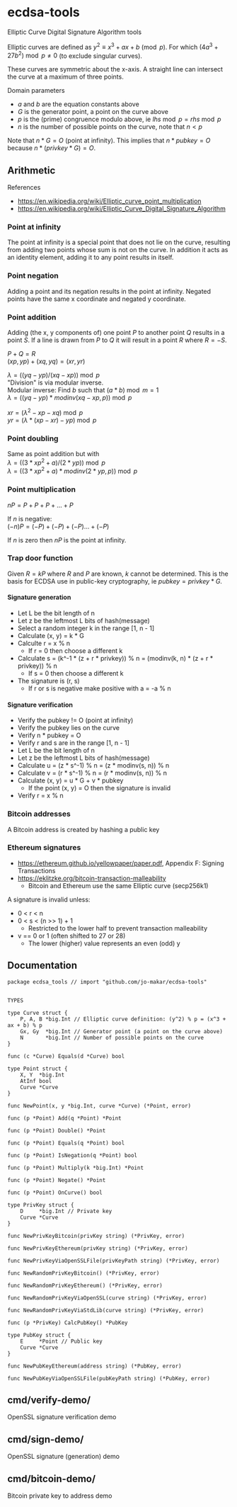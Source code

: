 # ecdsa-tools

Elliptic Curve Digital Signature Algorithm tools

Elliptic curves are defined as $y^2 \equiv x^3 + ax + b \pmod p$.
For which $(4a^3 + 27b^2) \bmod p \neq 0$ (to exclude singular curves).

These curves are symmetric about the x-axis.
A straight line can intersect the curve at a maximum of three points.

Domain parameters
- $a$ and $b$ are the equation constants above
- $G$ is the generator point, a point on the curve above
- $p$ is the (prime) congruence modulo above, ie $lhs \bmod p = rhs \bmod p$
- $n$ is the number of possible points on the curve, note that $n < p$

Note that $n * G = O$ (point at infinity).
This implies that $n * pubkey = O$ because $n * (privkey * G) = O$.

## Arithmetic

References
- <https://en.wikipedia.org/wiki/Elliptic_curve_point_multiplication>
- <https://en.wikipedia.org/wiki/Elliptic_Curve_Digital_Signature_Algorithm>

### Point at infinity
The point at infinity is a special point that does not lie on the curve,
resulting from adding two points whose sum is not on the curve.
In addition it acts as an identity element, adding it to any point results in itself.

### Point negation
Adding a point and its negation results in the point at infinity.
Negated points have the same x coordinate and negated y coordinate.

### Point addition

Adding (the x, y components of) one point $P$ to another point $Q$ results in a point $S$.
If a line is drawn from $P$ to $Q$ it will result in a point $R$ where $R = -S$.

$P + Q = R$  
$(xp, yp) + (xq, yq) = (xr, yr)$

$\lambda = ((yq - yp) / (xq - xp)) \bmod p$  
"Division" is via modular inverse.  
Modular inverse: Find $b$ such that $(a * b) \bmod m = 1$  
$\lambda = ((yq - yp) * modinv(xq - xp, p)) \bmod p$

$xr = (\lambda^2 - xp - xq) \bmod p$  
$yr = (\lambda * (xp - xr) - yp) \bmod p$

### Point doubling
Same as point addition but with  
$\lambda = ((3 * xp^2 + a) / (2 * yp)) \bmod p$  
$\lambda = ((3 * xp^2 + a) * modinv(2 * yp, p)) \bmod p$

### Point multiplication

$nP = P + P + P + ... + P$

If $n$ is negative:  
$(-n)P = (-P) + (-P) + (-P) ... + (-P)$

If $n$ is zero then $nP$ is the point at infinity.

### Trap door function
Given $R = kP$ where $R$ and $P$ are known, $k$ cannot be determined.
This is the basis for ECDSA use in public-key cryptography, ie $pubkey = privkey * G$.

<!-- FIXME STOPPED -->
#### Signature generation

- Let L be the bit length of n
- Let z be the leftmost L bits of hash(message)
- Select a random integer k in the range [1, n - 1]
- Calculate (x, y) = k * G
- Calculte r = x % n
  - If r = 0 then choose a different k
- Calculate s = (k^-1 * (z + r * privkey)) % n = (modinv(k, n) * (z + r * privkey)) % n
  - If s = 0 then choose a different k
- The signature is (r, s)
  - If r or s is negative make positive with a = -a % n

#### Signature verification

- Verify the pubkey != O (point at infinity)
- Verify the pubkey lies on the curve
- Verify n * pubkey = O
- Verify r and s are in the range [1, n - 1]
- Let L be the bit length of n
- Let z be the leftmost L bits of hash(message)
- Calculate u = (z * s^-1) % n = (z * modinv(s, n)) % n
- Calculate v = (r * s^-1) % n = (r * modinv(s, n)) % n
- Calculate (x, y) = u * G + v * pubkey
  - If the point (x, y) = O then the signature is invalid
- Verify r = x % n

### Bitcoin addresses

A Bitcoin address is created by hashing a public key

### Ethereum signatures

- <https://ethereum.github.io/yellowpaper/paper.pdf>, Appendix F: Signing Transactions
- <https://eklitzke.org/bitcoin-transaction-malleability>
  - Bitcoin and Ethereum use the same Elliptic curve (secp256k1)

A signature is invalid unless:
- 0 &lt; r &lt; n
- 0 &lt; s &lt; (n >> 1) + 1
  - Restricted to the lower half to prevent transaction malleability
- v == 0 or 1 (often shifted to 27 or 28)
  - The lower (higher) value represents an even (odd) y

## Documentation

<!-- go doc start -->
```
package ecdsa_tools // import "github.com/jo-makar/ecdsa-tools"


TYPES

type Curve struct {
	P, A, B *big.Int // Elliptic curve definition: (y^2) % p = (x^3 + ax + b) % p
	Gx, Gy  *big.Int // Generator point (a point on the curve above)
	N       *big.Int // Number of possible points on the curve
}

func (c *Curve) Equals(d *Curve) bool

type Point struct {
	X, Y  *big.Int
	AtInf bool
	Curve *Curve
}

func NewPoint(x, y *big.Int, curve *Curve) (*Point, error)

func (p *Point) Add(q *Point) *Point

func (p *Point) Double() *Point

func (p *Point) Equals(q *Point) bool

func (p *Point) IsNegation(q *Point) bool

func (p *Point) Multiply(k *big.Int) *Point

func (p *Point) Negate() *Point

func (p *Point) OnCurve() bool

type PrivKey struct {
	D     *big.Int // Private key
	Curve *Curve
}

func NewPrivKeyBitcoin(privKey string) (*PrivKey, error)

func NewPrivKeyEthereum(privKey string) (*PrivKey, error)

func NewPrivKeyViaOpenSSLFile(privKeyPath string) (*PrivKey, error)

func NewRandomPrivKeyBitcoin() (*PrivKey, error)

func NewRandomPrivKeyEthereum() (*PrivKey, error)

func NewRandomPrivKeyViaOpenSSL(curve string) (*PrivKey, error)

func NewRandomPrivKeyViaStdLib(curve string) (*PrivKey, error)

func (p *PrivKey) CalcPubKey() *PubKey

type PubKey struct {
	E     *Point // Public key
	Curve *Curve
}

func NewPubKeyEthereum(address string) (*PubKey, error)

func NewPubKeyViaOpenSSLFile(pubKeyPath string) (*PubKey, error)

```
<!-- go doc end -->

## cmd/verify-demo/

OpenSSL signature verification demo

## cmd/sign-demo/

OpenSSL signature (generation) demo

## cmd/bitcoin-demo/

Bitcoin private key to address demo
